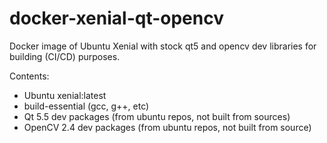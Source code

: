 # docker-xenial-qt-opencv

Docker image of Ubuntu Xenial with stock qt5 and opencv dev libraries for building (CI/CD) purposes.

Contents:
 * Ubuntu xenial:latest
 * build-essential (gcc, g++, etc)
 * Qt 5.5 dev packages (from ubuntu repos, not built from sources)
 * OpenCV 2.4 dev packages (from ubuntu repos, not built from source)

